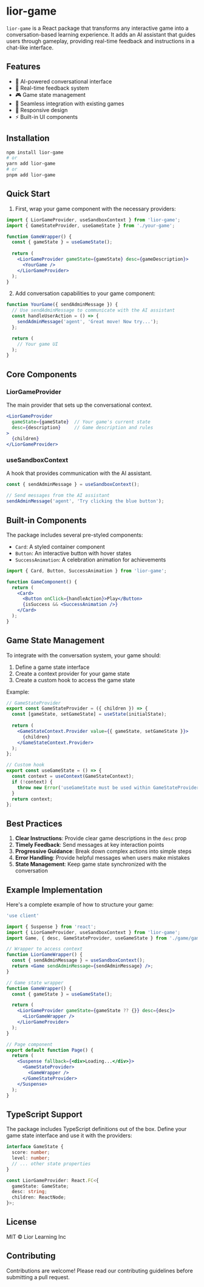 # lior-game

`lior-game` is a React package that transforms any interactive game into a conversation-based learning experience. It adds an AI assistant that guides users through gameplay, providing real-time feedback and instructions in a chat-like interface.

## Features

- 🤖 AI-powered conversational interface
- 💬 Real-time feedback system
- 🎮 Game state management
- 🔄 Seamless integration with existing games
- 📱 Responsive design
- ⚡ Built-in UI components

## Installation

```bash
npm install lior-game
# or
yarn add lior-game
# or
pnpm add lior-game
```

## Quick Start

1. First, wrap your game component with the necessary providers:

```jsx
import { LiorGameProvider, useSandboxContext } from 'lior-game';
import { GameStateProvider, useGameState } from './your-game';

function GameWrapper() {
  const { gameState } = useGameState();
  
  return (
    <LiorGameProvider gameState={gameState} desc={gameDescription}>
      <YourGame />
    </LiorGameProvider>
  );
}
```

2. Add conversation capabilities to your game component:

```jsx
function YourGame({ sendAdminMessage }) {
  // Use sendAdminMessage to communicate with the AI assistant
  const handleUserAction = () => {
    sendAdminMessage('agent', 'Great move! Now try...');
  };

  return (
    // Your game UI
  );
}
```

## Core Components

### LiorGameProvider

The main provider that sets up the conversational context.

```jsx
<LiorGameProvider 
  gameState={gameState}  // Your game's current state
  desc={description}     // Game description and rules
>
  {children}
</LiorGameProvider>
```

### useSandboxContext

A hook that provides communication with the AI assistant.

```jsx
const { sendAdminMessage } = useSandboxContext();

// Send messages from the AI assistant
sendAdminMessage('agent', 'Try clicking the blue button');
```

## Built-in Components

The package includes several pre-styled components:

- `Card`: A styled container component
- `Button`: An interactive button with hover states
- `SuccessAnimation`: A celebration animation for achievements

```jsx
import { Card, Button, SuccessAnimation } from 'lior-game';

function GameComponent() {
  return (
    <Card>
      <Button onClick={handleAction}>Play</Button>
      {isSuccess && <SuccessAnimation />}
    </Card>
  );
}
```

## Game State Management

To integrate with the conversation system, your game should:

1. Define a game state interface
2. Create a context provider for your game state
3. Create a custom hook to access the game state

Example:

```jsx
// GameStateProvider
export const GameStateProvider = ({ children }) => {
  const [gameState, setGameState] = useState(initialState);
  
  return (
    <GameStateContext.Provider value={{ gameState, setGameState }}>
      {children}
    </GameStateContext.Provider>
  );
};

// Custom hook
export const useGameState = () => {
  const context = useContext(GameStateContext);
  if (!context) {
    throw new Error('useGameState must be used within GameStateProvider');
  }
  return context;
};
```

## Best Practices

1. **Clear Instructions**: Provide clear game descriptions in the `desc` prop
2. **Timely Feedback**: Send messages at key interaction points
3. **Progressive Guidance**: Break down complex actions into simple steps
4. **Error Handling**: Provide helpful messages when users make mistakes
5. **State Management**: Keep game state synchronized with the conversation

## Example Implementation

Here's a complete example of how to structure your game:

```jsx
'use client'

import { Suspense } from 'react';
import { LiorGameProvider, useSandboxContext } from 'lior-game';
import Game, { desc, GameStateProvider, useGameState } from './game/game';

// Wrapper to access context
function LiorGameWrapper() {
  const { sendAdminMessage } = useSandboxContext();
  return <Game sendAdminMessage={sendAdminMessage} />;
}

// Game state wrapper
function GameWrapper() {
  const { gameState } = useGameState();

  return (
    <LiorGameProvider gameState={gameState ?? {}} desc={desc}>
      <LiorGameWrapper />
    </LiorGameProvider>
  );
}

// Page component
export default function Page() {
  return (
    <Suspense fallback={<div>Loading...</div>}>
      <GameStateProvider>
        <GameWrapper />
      </GameStateProvider>
    </Suspense>
  );
}
```

## TypeScript Support

The package includes TypeScript definitions out of the box. Define your game state interface and use it with the providers:

```typescript
interface GameState {
  score: number;
  level: number;
  // ... other state properties
}

const LiorGameProvider: React.FC<{
  gameState: GameState;
  desc: string;
  children: ReactNode;
}>;
```

## License

MIT © Lior Learning Inc

## Contributing

Contributions are welcome! Please read our contributing guidelines before submitting a pull request.